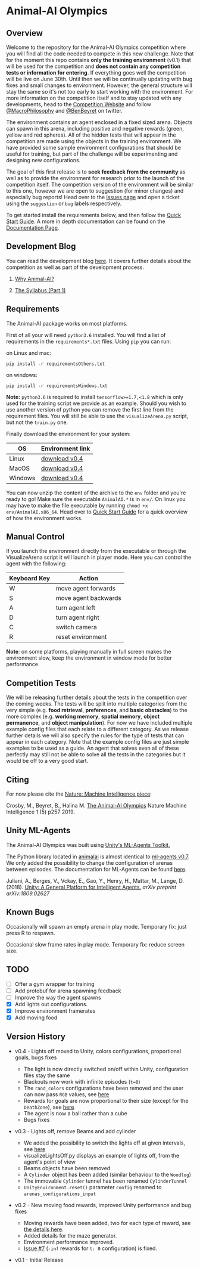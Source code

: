 # Animal-AI Olympics

## Overview

Welcome to the repository for the Animal-AI Olympics competition where you will find all the code needed to compete in 
this new challenge. Note that for the moment this repo contains **only the training environment** (v0.1) that will be used for the competition and **does not contain any competition tests or information for entering**. If everything goes well the competition will be live on June 30th. Until then we will be continually updating with bug fixes and small changes to environment. However, the general structure will stay the same so it's not too early to start working with the environment. For more information on the competition itself and to stay updated with any developments, head to the [Competition Website](http://www.animalaiolympics.com/) and follow [@MacroPhilosophy](https://twitter.com/MacroPhilosophy) and [@BenBeyret](https://twitter.com/BenBeyret) on twitter.

The environment contains an agent enclosed in a fixed sized arena. Objects can spawn in this arena, including positive and negative rewards (green, yellow and red spheres). All of the hidden tests that will appear in the competition are made using the objects in the training environment. We have provided some sample environment configurations that should be useful for training, but part of the challenge will be experimenting and designing new configurations.

The goal of this first release is to **seek feedback from the community** as well as to provide the environment for research prior to the launch of the competition itself. The competition version of the environment will be similar to this one, however we are open to suggestion (for minor changes) and especially bug reports! Head over to the [issues page](https://github.com/beyretb/AnimalAI-Olympics/issues) and open a ticket using the `suggestion` or `bug` labels 
respectively.

To get started install the requirements below, and then follow the [Quick Start Guide](documentation/quickstart.md). 
A more in depth documentation <!--, including a primer on animal cognition,--> can be found on the 
[Documentation Page](documentation/README.md).

## Development Blog

You can read the development blog [here](https://mdcrosby.com/blog). It covers further details about the competition as well as part of the development process.

1. [Why Animal-AI?](https://mdcrosby.com/blog/animalai1.html)

2. [The Syllabus (Part 1)](https://mdcrosby.com/blog/animalai2.html)

## Requirements

The Animal-AI package works on most platforms. <!--, for cloud engines check out [this cloud documentation](documentation/cloud.md).-->

First of all your will need `python3.6` installed. You will find a list of requirements in the `requirements*.txt` files. 
Using `pip` you can run:

on Linux and mac:
```
pip install -r requirementsOthers.txt
```

on windows:
```
pip install -r requirementsWindows.txt
```
**Note:** `python3.6` is required to install `tensorflow>=1.7,<1.8` which is only used for the training script we provide as an example. Should you wish to use another version of python you can remove the first line from the requirement files. You will still be able to use the `visualizeArena.py` script, but not the `train.py` one.  

Finally download the environment for your system:

| OS | Environment link |
| --- | --- |
| Linux |  [download v0.4](https://www.doc.ic.ac.uk/~bb1010/animalAI/env_linux_v0.4.zip) |
| MacOS |  [download v0.4](https://www.doc.ic.ac.uk/~bb1010/animalAI/env_mac_v0.4.zip) |
| Windows | [download v0.4](https://www.doc.ic.ac.uk/~bb1010/animalAI/env_windows_v0.4.zip)  |

You can now unzip the content of the archive to the `env` folder and you're ready to go! Make sure the executable 
`AnimalAI.*` is in `env/`. On linux you may have to make the file executable by running `chmod +x env/AnimalAI.x86_64`. 
Head over to [Quick Start Guide](documentation/quickstart.md) for a quick overview of how the environment works.

## Manual Control

If you launch the environment directly from the executable or through the VisualizeArena script it will launch in player 
mode. Here you can control the agent with the following:

| Keyboard Key  | Action    |
| --- | --- |
| W   | move agent forwards |
| S   | move agent backwards|
| A   | turn agent left     |
| D   | turn agent right    |
| C   | switch camera       |
| R   | reset environment   |

**Note**: on some platforms, playing manually in full screen makes the environment slow, keep the environment in window 
mode for better performance.

## Competition Tests

We will be releasing further details about the tests in the competition over the coming weeks. The tests will be split into multiple categories from the very simple (e.g. **food retrieval**, **preferences**, and **basic obstacles**) to the more complex (e.g. **working memory**, **spatial memory**, **object permanence**, and **object manipulation**). For now we have included multiple example config files that each relate to a different category. As we release further details we will also specify the rules for the type of tests that can appear in each category. Note that the example config files are just simple examples to be used as a guide. An agent that solves even all of these perfectly may still not be able to solve all the tests in the categories but it would be off to a very good start.

## Citing

For now please cite the [Nature: Machine Intelligence piece](https://rdcu.be/bBCQt): 

Crosby, M., Beyret, B., Halina M. [The Animal-AI Olympics](https://www.nature.com/articles/s42256-019-0050-3) Nature Machine Intelligence 1 (5) p257 2019.

## Unity ML-Agents

The Animal-AI Olympics was built using [Unity's ML-Agents Toolkit.](https://github.com/Unity-Technologies/ml-agents)

The Python library located in [animalai](animalai) is almost identical to 
[ml-agents v0.7](https://github.com/Unity-Technologies/ml-agents/tree/master/ml-agents-envs). We only added the possibility to change the configuration of arenas between episodes. The documentation for ML-Agents can be found [here](https://github.com/Unity-Technologies/ml-agents/blob/master/docs/Python-API.md).

Juliani, A., Berges, V., Vckay, E., Gao, Y., Henry, H., Mattar, M., Lange, D. (2018). [Unity: A General Platform for 
Intelligent Agents.](https://arxiv.org/abs/1809.02627) *arXiv preprint arXiv:1809.02627*

## Known Bugs

Occasionally will spawn an empty arena in play mode. Temporary fix: just press R to respawn.

Occasional slow frame rates in play mode. Temporary fix: reduce screen size. 

## TODO

- [ ] Offer a gym wrapper for training
- [ ] Add protobuf for arena spawning feedback
- [ ] Improve the way the agent spawns
- [x] Add lights out configurations.
- [x] Improve environment framerates
- [x] Add moving food

## Version History

- v0.4 - Lights off moved to Unity, colors configurations, proportional goals, bugs fixes
    - The light is now directly switched on/off within Unity, configuration files stay the same
    - Blackouts now work with infinite episodes (`t=0`)
    - The `rand_colors` configurations have been removed and the user can now pass `RGB` values, see [here](documentation/configFile.md#objects)
    - Rewards for goals are now proportional to their size (except for the `DeathZone`), see [here](documentation/definitionsOfObjects.md#rewards)
    - The agent is now a ball rather than a cube
    - Bugs fixes
    
- v0.3 - Lights off, remove Beams and add cylinder
    - We added the possibility to switch the lights off at given intervals, see [here](documentation/configFile.md#blackouts)
    - visualizeLightsOff.py displays an example of lights off, from the agent's point of view
    - Beams objects have been removed
    - A `Cylinder` object has been added (similar behaviour to the `Woodlog`)
    - The immovable `Cylinder` tunnel has been renamed `CylinderTunnel`
    - `UnityEnvironment.reset()` parameter `config` renamed to `arenas_configurations_input`
    
- v0.2 - New moving food rewards, improved Unity performance and bug fixes 
    - Moving rewards have been added, two for each type of reward, see 
    [the details here](documentation/definitionsOfObjects.md#rewards).
    - Added details for the maze generator.
    - Environment performance improved.
    - [Issue #7](../../issues/7) (`-inf` rewards for `t: 0` configuration) is fixed.

- v0.1 - Initial Release

